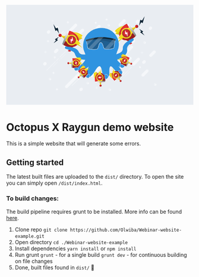 ![](/octopus-raygun.png)
# Octopus X Raygun demo website

This is a simple website that will generate some errors.

## Getting started
The latest built files are uploaded to the `dist/` directory. To open the site you can simply open `/dist/index.html`.

### To build changes:
The build pipeline requires grunt to be installed. More info can be found [here](https://gruntjs.com/getting-started).

1. Clone repo
`git clone https://github.com/Olwiba/Webinar-website-example.git`
2. Open directory
`cd ./Webinar-website-example`
3. Install dependencies
`yarn install` or `npm install`
4. Run grunt
`grunt` - for a single build
`grunt dev` - for continuous building on file changes
5. Done, built files found in `dist/` 🎉

